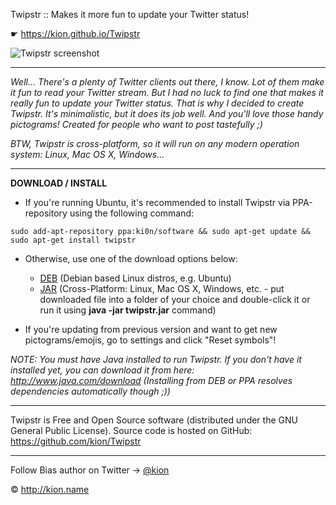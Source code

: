 Twipstr :: Makes it more fun to update your Twitter status!

☛ https://kion.github.io/Twipstr

![Twipstr screenshot](https://kion.github.io/Twipstr/twipstr.png)

***

_Well... There's a plenty of Twitter clients out there, I know._
_Lot of them make it fun to *read* your Twitter stream._
_But I had no luck to find one that makes it really fun to *update* your Twitter status._
_That is why I decided to create Twipstr._
_It's minimalistic, but it does its job well._
_And you'll love those handy pictograms!_
_Created for people who want to post tastefully ;)_

_BTW, Twipstr is cross-platform, so it will run on any modern operation system: Linux, Mac OS X, Windows..._

***

**DOWNLOAD / INSTALL**

* If you're running Ubuntu, it's recommended to install Twipstr via PPA-repository using the following command:
```
sudo add-apt-repository ppa:ki0n/software && sudo apt-get update && sudo apt-get install twipstr
```

* Otherwise, use one of the download options below:

	* [DEB](https://github.com/kion/Twipstr/releases/download/v1.5.0/twipstr.deb) (Debian based Linux distros, e.g. Ubuntu)
	* [JAR](https://github.com/kion/Twipstr/releases/download/v1.5.0/twipstr.jar) (Cross-Platform: Linux, Mac OS X, Windows, etc. - put downloaded file into a folder of your choice and double-click it or run it using **java -jar twipstr.jar** command)

* If you're updating from previous version and want to get new pictograms/emojis, go to settings and click "Reset symbols"!

_NOTE: You must have Java installed to run Twipstr.
If you don't have it installed yet, you can download it from here: 
http://www.java.com/download
(Installing from DEB or PPA resolves dependencies automatically though ;))_

***

Twipstr is Free and Open Source software (distributed under the GNU General Public License).
Source code is hosted on GitHub: https://github.com/kion/Twipstr

***

Follow Bias author on Twitter &rarr; [@kion](http://twitter.com/kion)

© http://kion.name
